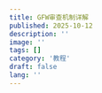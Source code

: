 ```yaml
---
title: GFW审查机制详解
published: 2025-10-12
description: ''
image: ''
tags: []
category: '教程'
draft: false 
lang: ''
---
```

